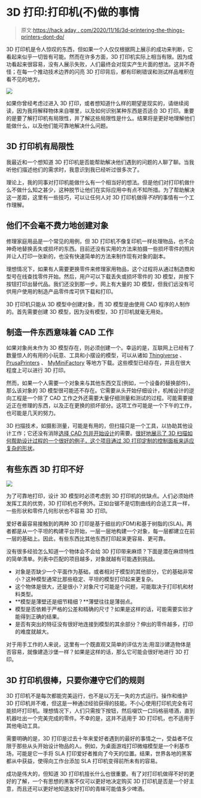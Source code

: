 # 3D 打印:打印机(不)做的事情

> 原文:[https://hack aday . com/2020/11/16/3d-printering-the-things-printers-dont-do/](https://hackaday.com/2020/11/16/3d-printering-the-things-printers-dont-do/)

3D 打印机是令人惊叹的东西，但如果一个人仅仅根据网上展示的成功来判断，它看起来似乎一切皆有可能。然而在许多方面，3D 打印机实际上相当有限。因为成功看起来很容易，没有人展示失败，人们最终会对现实产生片面的想法。这并不奇怪；在每一个推动技术边界的闪亮 3D 打印背后，都有印刷错误和测试样品堆积在看不见的地方。

![](../Images/b299a0764a6d7cf290ae0074f5d9d732.png)

如果你曾经考虑过进入 3D 打印，或者想知道什么样的期望是现实的，请继续阅读，因为我将解释物体来自哪里，以及如何识别某种东西是否适合 3D 打印。重要的是要了解打印机有局限性，并了解这些局限性是什么。结果将是更好地理解他们能做什么，以及他们能可靠地解决什么问题。

## 3D 打印机有局限性

我最近和一个想知道 3D 打印机是否能帮助解决他们遇到的问题的人聊了聊。当我听他们描述他们的需求时，我意识到我已经听过很多次了。

理论上，我的同事对打印机能做什么有一个相当好的想法。但是他们对打印机做什么不做什么知之甚少，这种脱节让他们在实际应用中有点不知所措。为了帮助解决这一差距，这里有一些技巧，可以让任何人对 3D 打印机做得*不好*的事情有一个工作理解。

## 他们不会毫不费力地创建对象

修理家庭用品是一个常见的用例，但 3D 打印机不像复印机一样处理物品，也不会神奇地替换丢失或损坏的东西。目前还没有实用的方法来拍摄一些损坏零件的照片并让人打印一张新的，也没有快速简单的方法来制作现有对象的副本。

理想情况下，如果有人需要更换零件来修理家用物品，这个过程将从通过制造商和型号在线查找零件开始。然后，用户可以下载丢失或损坏零件的 3D 模型，并按下按钮打印出替代品。我们还没到那一步。网上有大量的 3D 模型，但我们远没有可供用户使用的制造产品零件库可供下载和打印。

3D 打印机只能从 3D 模型中创建对象，而 3D 模型是由使用 CAD 程序的人制作的。首先需要创建 3D 模型，因为没有模型，3D 打印机就毫无用处。

## 制造一件东西意味着 CAD 工作

如果对象尚未作为 3D 模型存在，则必须创建一个。幸运的是，互联网上已经有了数量惊人的有用的小玩意、工具和小摆设的模型，可以从诸如 [Thingiverse](https://www.thingiverse.com/) 、 [PrusaPrinters](https://www.prusaprinters.org/) 、 [MyMiniFactory](https://www.myminifactory.com/) 等地方下载。这些模型已经存在，并且在很大程度上可以进行 3D 打印。

然而，如果一个人需要一个对象来与其他东西交互(例如，一个设备的替换部件)，那么该对象的 3D 模型很可能还不存在。它需要从头开始仔细设计，机械设计的逆向工程是一个除了 CAD 工作之外还需要大量仔细测量和测试的过程。可能需要接近正在修理的东西，以及正在更换的损坏部分。这项工作可能是一个下午的工作，也可能是几天的努力。

3D 扫描技术，如摄影测量，可能是有用的，但扫描只是一个工具，以协助其他设计工作；它还没有消除[选择 CAD 包并开始设计](https://hackaday.com/2019/01/11/ask-hackaday-help-me-pick-a-cad-package/)的需要。[很好地展示了 3D 扫描如何帮助设计过程的一个很好的例子，这个项目通过 3D 打印定制的控制面板来适应复杂的形状](https://hackaday.com/2019/12/26/custom-control-panels-with-photogrammetry/)。

## 有些东西 3D 打印不好

![](../Images/ac7cb0e3b5172a09de40e0c5fdd0e046.png)

为了可靠地打印，设计 3D 模型时必须考虑到 3D 打印机的优缺点。人们必须始终发挥工具的优势，3D 打印机也不例外。正如台锯不是切割曲线的合适工具一样，一些形状和零件几何形状也不容易 3D 打印。

爱好者最容易接触到的两种 3D 打印是基于细丝的(FDM)和基于树脂的(SLA)。两者都是从一个平坦的构建平台开始，一层一层地构建一个对象，每一层都建立在前一层的基础上。因此，有些东西比其他东西打印起来更容易、更可靠。

没有很多经验怎么知道一个物体会不会给 3D 打印带来麻烦？下面是潜在麻烦特性的简单清单。列表中匹配的项目越多，对象就越有可能遇到挑战。

*   对象是否缺少一个平面作为基础，或者相对于模型的其他部分，它的基础非常小？这种模型通常比那些稳定、平坦的模型打印起来更复杂。
*   这个物体是很大，还是很小？对象尺寸可能是个问题，可能取决于打印机和材料类型。
*   **模型是薄壁还是细节精细？**薄壁往往是薄弱点。
*   模型是否依赖于严格的公差和精确的尺寸？如果是这样的话，可能需要实验才能得到正确的结果。
*   是否有突出的特征没有很好地连接到模型的其余部分？伸出的零件越多，打印的难度就越大。

对于用手工作的人来说，这里有一个既直观又简单的评估方法:用湿沙建造物体是否容易，就像建造沙堡一样？如果是这样的话，那么它可能会很好地进行 3D 打印。

## 3D 打印机很棒，只要你遵守它们的规则

3D 打印机不是每次都能完美运行，也不是以万无一失的方式运行。操作和维护 3D 打印机并不难，但这是一种通过经验获得的技能。不小心使用打印机完全有可能损坏打印机。理想情况下，人们只需按下按钮，然后啜饮一口玛格丽塔酒，直到机器吐出一个完美完成的零件。不幸的是，这并不适用于 3D 打印机，也不适用于其他电动工具。

需要明确的是，3D 打印是过去十年来爱好者遇到的最好的事情之一，受益者不仅限于那些从头开始设计物品的人。例如，为桌面游戏打印微缩模型是一个利基市场，可能是它一手将 SLA 打印爱好者推向了今天的位置。结果，世界各地的黑客都从中获益，使得向工作台添加 SLA 打印机变得前所未有的容易。

成功是伟大的，但知道 3D 打印机擅长什么也很重要。有了对打印机做得不好的更好的了解，一个有思想的黑客不仅可以更好地决定购买 3D 打印机是否是一个好主意，而且还可以更好地知道友好打印的青睐可能值多少啤酒。